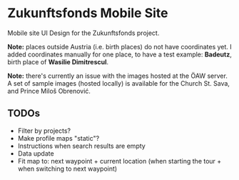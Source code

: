# Zukunftsfonds Mobile Site

Mobile site UI Design for the Zukunftsfonds project.

__Note:__ places outside Austria (i.e. birth places) do not have coordinates yet. I added coordinates 
manually for one place, to have a test example: __Badeutz__, birth place of __Wasilie Dimitrescul__.

__Note:__ there's currently an issue with the images hosted at the ÖAW server. A set of sample images
(hosted locally) is available for the Church St. Sava, and Prince Miloš Obrenović. 

## TODOs

- Filter by projects?
- Make profile maps "static"?
- Instructions when search results are empty
- Data update
- Fit map to: next waypoint + current location (when starting the tour + when switching to next waypoint)


